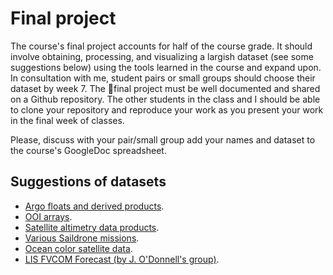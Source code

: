 # Final project

The course's final project accounts for half of the course grade. It should involve obtaining, 
processing, and visualizing a largish dataset (see some suggestions below) using the tools 
learned in the course and expand upon. In consultation with me, student pairs or small
groups should choose their dataset by week 7. The final project must be well documented and 
shared on a Github repository. The other students in the class and I should
be able to clone your repository and reproduce your work as you present your work in the final week of classes.

Please, discuss with your pair/small group add your names and dataset to the course's GoogleDoc spreadsheet.

## Suggestions of datasets 

- [Argo floats and derived products](https://argo.ucsd.edu/data/).
- [OOI arrays](https://oceanobservatories.org/research-arrays/).
- [Satellite altimetry data products](https://www.aviso.altimetry.fr/en/data.html).
- [Various Saildrone missions](https://data.saildrone.com/data/sets).
- [Ocean color satellite data](https://oceancolor.gsfc.nasa.gov).
- [LIS FVCOM Forecast (by J. O'Donnell's group)](http://nopp.dms.uconn.edu:8080/thredds/dodsC/FVCOM/Forecast/).